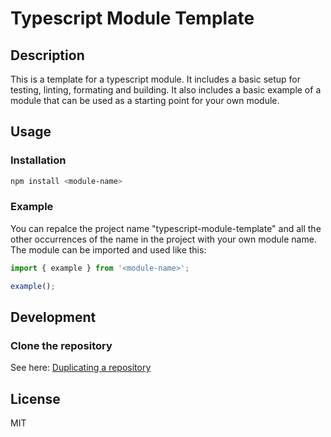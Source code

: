 # Typescript Module Template

## Description

This is a template for a typescript module. It includes a basic setup for testing, linting, formating and building. It also includes a basic example of a module that can be used as a starting point for your own module.

## Usage

### Installation

```bash
npm install <module-name>
```

### Example

You can repalce the project name "typescript-module-template" and all the other occurrences of the name in the project with your own module name.
The module can be imported and used like this:

```typescript
import { example } from '<module-name>';

example();
```

## Development

### Clone the repository

See here: [Duplicating a repository](https://docs.github.com/en/repositories/creating-and-managing-repositories/duplicating-a-repository)

## License

MIT
